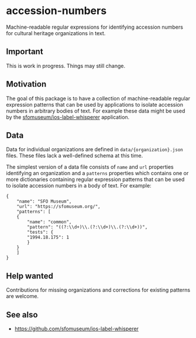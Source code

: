 # accession-numbers

Machine-readable regular expressions for identifying accession numbers for cultural heritage organizations in text.

## Important

This is work in progress. Things may still change.

## Motivation

The goal of this package is to have a collection of machine-readable regular expression patterns that can be used by applications to isolate accession numbers in arbitrary bodies of text. For example these data might be used by the [sfomuseum/ios-label-whisperer](https://github.com/sfomuseum/ios-label-whisperer) application.

## Data

Data for individual organizations are defined in `data/{organization}.json` files. These files lack a well-defined schema at this time.

The simplest version of a data file consists of `name` and `url` properties identifying an organization and a `patterns` properties which contains one or more dictionaries containing regular expression patterns that can be used to isolate accession numbers in a body of text. For example:

```
{
    "name": "SFO Museum",
    "url": "https://sfomuseum.org/",
    "patterns": [
	{
	    "name": "common",
	    "pattern": "((?:\\d+)\\.(?:\\d+)\\.(?:\\d+))",
	    "tests": {
		"1994.18.175": 1
	    }
	}
    ]
}
```

## Help wanted

Contributions for missing organizations and corrections for existing patterns are welcome.

## See also

* https://github.com/sfomuseum/ios-label-whisperer